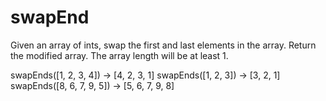 # swapEnd


Given an array of ints, swap the first and last elements in the array. Return the modified array. The array length will be at least 1.


swapEnds([1, 2, 3, 4]) → [4, 2, 3, 1]
swapEnds([1, 2, 3]) → [3, 2, 1]
swapEnds([8, 6, 7, 9, 5]) → [5, 6, 7, 9, 8]